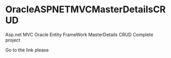 # OracleASPNETMVCMasterDetailsCRUD
Asp.net MVC Oracle Entity FrameWork MasterDetails CRUD Complete project

Go to the link please
